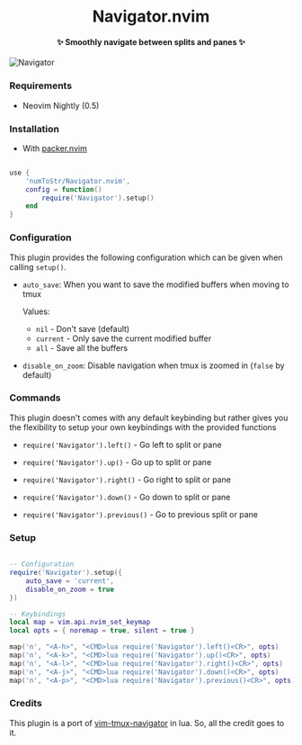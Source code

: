 <h1 align='center'>Navigator.nvim</h1>

<h4 align='center'>✨ Smoothly navigate between splits and panes ✨</h4>

![Navigator](https://user-images.githubusercontent.com/24727447/113504572-92f22180-9556-11eb-963a-218e17c13704.gif "Navigator navigating to the moon")

<!-- <p align='center'><a href="https://user-images.githubusercontent.com/24727447/113504213-4dccf000-9554-11eb-8dcb-43d13e20be59.mp4" target="_blank" >Source</a></p> -->

<!-- > Note: This plugin is a lua port of famous vim-tmux-navigator -->

### Requirements

-   Neovim Nightly (0.5)

### Installation

-   With [packer.nvim](https://github.com/wbthomason/packer.nvim)

```lua

use {
    'numToStr/Navigator.nvim',
    config = function()
        require('Navigator').setup()
    end
}

```

### Configuration

This plugin provides the following configuration which can be given when calling `setup()`.

-   `auto_save`: When you want to save the modified buffers when moving to tmux

    Values:

    -   `nil` - Don't save (default)
    -   `current` - Only save the current modified buffer
    -   `all` - Save all the buffers

-   `disable_on_zoom`: Disable navigation when tmux is zoomed in (`false` by default)

### Commands

This plugin doesn't comes with any default keybinding but rather gives you the flexibility to setup your own keybindings with the provided functions

-   `require('Navigator').left()` - Go left to split or pane

-   `require('Navigator').up()` - Go up to split or pane

-   `require('Navigator').right()` - Go right to split or pane

-   `require('Navigator').down()` - Go down to split or pane

-   `require('Navigator').previous()` - Go to previous split or pane

### Setup

```lua

-- Configuration
require('Navigator').setup({
    auto_save = 'current',
    disable_on_zoom = true
})

-- Keybindings
local map = vim.api.nvim_set_keymap
local opts = { noremap = true, silent = true }

map('n', "<A-h>", "<CMD>lua require('Navigator').left()<CR>", opts)
map('n', "<A-k>", "<CMD>lua require('Navigator').up()<CR>", opts)
map('n', "<A-l>", "<CMD>lua require('Navigator').right()<CR>", opts)
map('n', "<A-j>", "<CMD>lua require('Navigator').down()<CR>", opts)
map('n', "<A-p>", "<CMD>lua require('Navigator').previous()<CR>", opts)
```

### Credits

This plugin is a port of [vim-tmux-navigator](https://github.com/christoomey/vim-tmux-navigator) in lua. So, all the credit goes to it.
